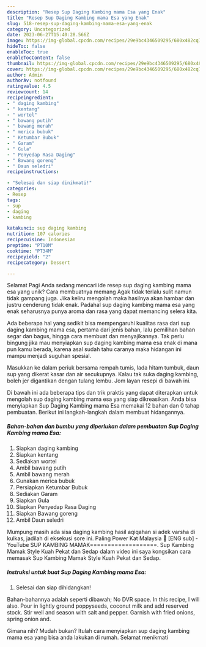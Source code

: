 ```yaml
---
description: "Resep Sup Daging Kambing mama Esa yang Enak"
title: "Resep Sup Daging Kambing mama Esa yang Enak"
slug: 518-resep-sup-daging-kambing-mama-esa-yang-enak
category: Uncategorized
date: 2023-06-27T15:40:28.566Z
image: https://img-global.cpcdn.com/recipes/29e9bc4346509295/680x482cq70/sup-daging-kambing-mama-esa-foto-resep-utama.jpg
hideToc: false
enableToc: true
enableTocContent: false
thumbnail: https://img-global.cpcdn.com/recipes/29e9bc4346509295/680x482cq70/sup-daging-kambing-mama-esa-foto-resep-utama.jpg
cover: https://img-global.cpcdn.com/recipes/29e9bc4346509295/680x482cq70/sup-daging-kambing-mama-esa-foto-resep-utama.jpg
author: Admin
authorAv: notfound
ratingvalue: 4.5
reviewcount: 14
recipeingredient:
- " daging kambing"
- " kentang"
- " wortel"
- " bawang putih"
- " bawang merah"
- " merica bubuk"
- " Ketumbar Bubuk"
- " Garam"
- " Gula"
- " Penyedap Rasa Daging"
- " Bawang goreng"
- " Daun seledri"
recipeinstructions:

- "Selesai dan siap dinikmati!"
categories:
- Resep
tags:
- sup
- daging
- kambing

katakunci: sup daging kambing 
nutrition: 107 calories
recipecuisine: Indonesian
preptime: "PT10M"
cooktime: "PT34M"
recipeyield: "2"
recipecategory: Dessert

---
```



Selamat Pagi Anda sedang mencari ide resep sup daging kambing mama esa yang unik? Cara membuatnya memang Agak tidak terlalu sulit namun tidak gampang juga. Jika keliru mengolah maka hasilnya akan hambar dan justru cenderung tidak enak. Padahal sup daging kambing mama esa yang enak seharusnya punya aroma dan rasa yang dapat memancing selera kita.


Ada beberapa hal yang sedikit bisa mempengaruhi kualitas rasa dari sup daging kambing mama esa, pertama dari jenis bahan, lalu pemilihan bahan segar dan bagus, hingga cara membuat dan menyajikannya. Tak perlu bingung jika mau menyiapkan sup daging kambing mama esa enak di mana pun kamu berada, karena asal sudah tahu caranya maka hidangan ini mampu menjadi suguhan spesial.

Masukkan ke dalam periuk bersama rempah tumis, lada hitam tumbuk, daun sup yang dikerat kasar dan air secukupnya. Kalau tak suka daging kambing, boleh jer digantikan dengan tulang lembu. Jom layan resepi di bawah ini.


Di bawah ini ada beberapa tips dan trik praktis yang dapat diterapkan untuk mengolah sup daging kambing mama esa yang siap dikreasikan. Anda bisa menyiapkan Sup Daging Kambing mama Esa memakai 12 bahan dan 0 tahap pembuatan. Berikut ini langkah-langkah dalam membuat hidangannya.

<!--inarticleads1-->

##### Bahan-bahan dan bumbu yang diperlukan dalam pembuatan Sup Daging Kambing mama Esa:

1. Siapkan  daging kambing
1. Siapkan  kentang
1. Sediakan  wortel
1. Ambil  bawang putih
1. Ambil  bawang merah
1. Gunakan  merica bubuk
1. Persiapkan  Ketumbar Bubuk
1. Sediakan  Garam
1. Siapkan  Gula
1. Siapkan  Penyedap Rasa Daging
1. Siapkan  Bawang goreng
1. Ambil  Daun seledri


Mumpung masih ada sisa daging kambing hasil aqiqahan si adek varsha di kulkas, jadilah di eksekusi sore ini. Paling Power Kat Malaysia 🤤 [ENG sub] - YouTube SUP KAMBING MAMAK===================. Sup Kambing Mamak Style Kuah Pekat dan Sedap dalam video ini saya kongsikan cara memasak Sup Kambing Mamak Style Kuah Pekat dan Sedap. 

<!--inarticleads2-->

##### Instruksi untuk buat Sup Daging Kambing mama Esa:


1. Selesai dan siap dihidangkan!

Bahan-bahannya adalah seperti dibawah; No DVR space. In this recipe, I will also. Pour in lightly ground poppyseeds, coconut milk and add reserved stock. Stir well and season with salt and pepper. Garnish with fried onions, spring onion and. 

Gimana nih? Mudah bukan? Itulah cara menyiapkan sup daging kambing mama esa yang bisa anda lakukan di rumah. Selamat menikmati
